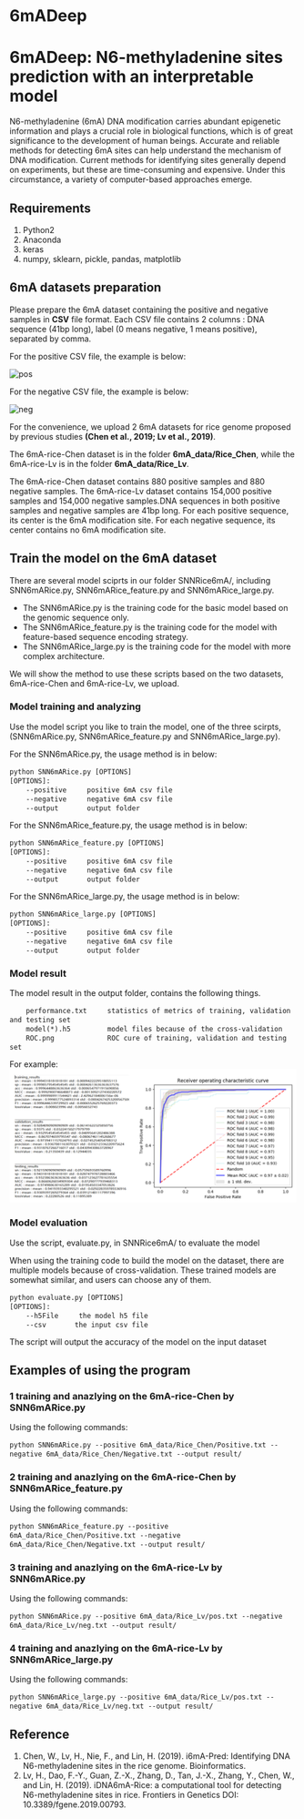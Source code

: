 # 6mADeep
# 6mADeep: N6-methyladenine sites prediction with an interpretable model

N6-methyladenine (6mA) DNA  modification carries abundant epigenetic information and  plays a crucial role in biological functions, which is of great significance to the development of human beings. Accurate and reliable methods for detecting 6mA sites can help understand the mechanism of DNA modification. Current methods for identifying sites generally depend on experiments, but these are time-consuming and expensive. Under this circumstance, a variety of  computer-based approaches emerge.


## Requirements
1. Python2
2. Anaconda 
3. keras
4. numpy, sklearn, pickle, pandas, matplotlib

## 6mA datasets preparation
Please prepare the 6mA dataset containing the positive and negative samples in **CSV** file format.
Each CSV file contains 2 columns : DNA sequence (41bp long), label (0 means negative, 1 means positive), separated by comma.

For the positive CSV file, the example is below:

![pos](https://github.com/Blublu410/6mADeep/Images/csvPos.PNG)


For the negative CSV file, the example is below:

![neg](https://github.com/Blublu410/6mADeep/csvNeg.PNG)


For the convenience, we upload 2 6mA datasets for rice genome proposed by previous studies **(Chen et al., 2019; Lv et al., 2019)**.

The 6mA-rice-Chen dataset is in the folder **6mA_data/Rice_Chen**, while the  6mA-rice-Lv is in the folder **6mA_data/Rice_Lv**.

The 6mA-rice-Chen dataset contains 880 positive samples and 880 negative samples. The 6mA-rice-Lv dataset contains 154,000 positive samples and 154,000 negative samples.DNA sequences in both positive samples and negative samples are 41bp long. For each positive sequence, its center is the 6mA modification site. For each negative sequence, its center contains no 6mA modification site. 

## Train the model on the 6mA dataset
There are several model sciprts in our folder SNNRice6mA/, including SNN6mARice.py, SNN6mARice_feature.py and SNN6mARice_large.py.

- The SNN6mARice.py is the training code for the basic model based on the genomic sequence only.
- The SNN6mARice_feature.py is the training code for the model with feature-based sequence encoding strategy.
- The SNN6mARice_large.py is the training code for the model with more complex architecture.

We will show the method to use these scripts based on the two datasets, 6mA-rice-Chen and 6mA-rice-Lv, we upload.

### Model training and analyzing
Use the model script you like to train the model, one of the three scirpts, (SNN6mARice.py, SNN6mARice_feature.py and SNN6mARice_large.py).

For the SNN6mARice.py, the usage method is in below:
```
python SNN6mARice.py [OPTIONS]
[OPTIONS]:
	--positive     positive 6mA csv file
	--negative     negative 6mA csv file
	--output       output folder
```

For the SNN6mARice_feature.py, the usage method is in below:
```
python SNN6mARice_feature.py [OPTIONS]
[OPTIONS]:
	--positive     positive 6mA csv file
	--negative     negative 6mA csv file
	--output       output folder
```

For the SNN6mARice_large.py, the usage method is in below:
```
python SNN6mARice_large.py [OPTIONS]
[OPTIONS]:
	--positive     positive 6mA csv file
	--negative     negative 6mA csv file
	--output       output folder
```

### Model result
The model result in the output folder, contains the following things.

```
	performance.txt     statistics of metrics of training, validation and testing set
	model(*).h5         model files because of the cross-validation
	ROC.png             ROC cure of training, validation and testing set
```

For example:
![result](https://github.com/yuht4/SNNRice6mA/blob/master/images/S2.PNG "result")

### Model evaluation
Use the script, evaluate.py, in SNNRice6mA/ to evaluate the model

When using the training code to build the model on the dataset, there are multiple models because of cross-validation. These trained models are somewhat similar, and users can choose any of them.

```
python evaluate.py [OPTIONS]
[OPTIONS]:
	--h5File     the model h5 file 
	--csv       the input csv file 
```
 The script will output the accuracy of the model on the input dataset 

## Examples of using the program

### 1 training and anazlying on the 6mA-rice-Chen by SNN6mARice.py

Using the following commands:
```
python SNN6mARice.py --positive 6mA_data/Rice_Chen/Positive.txt --negative 6mA_data/Rice_Chen/Negative.txt --output result/
```

### 2 training and anazlying on the 6mA-rice-Chen by SNN6mARice_feature.py

Using the following commands:
```
python SNN6mARice_feature.py --positive 6mA_data/Rice_Chen/Positive.txt --negative 6mA_data/Rice_Chen/Negative.txt --output result/
```

### 3 training and anazlying on the 6mA-rice-Lv by SNN6mARice.py

Using the following commands:
```
python SNN6mARice.py --positive 6mA_data/Rice_Lv/pos.txt --negative 6mA_data/Rice_Lv/neg.txt --output result/
```
### 4 training and anazlying on the 6mA-rice-Lv by SNN6mARice_large.py

Using the following commands:
```
python SNN6mARice_large.py --positive 6mA_data/Rice_Lv/pos.txt --negative 6mA_data/Rice_Lv/neg.txt --output result/
```

## Reference
1. Chen, W., Lv, H., Nie, F., and Lin, H. (2019). i6mA-Pred: Identifying DNA N6-methyladenine sites in the rice genome. Bioinformatics.
2. Lv, H., Dao, F.-Y., Guan, Z.-X., Zhang, D., Tan, J.-X., Zhang, Y., Chen, W., and Lin, H. (2019). iDNA6mA-Rice: a computational tool for detecting N6-methyladenine sites in rice. Frontiers in Genetics DOI: 10.3389/fgene.2019.00793.
